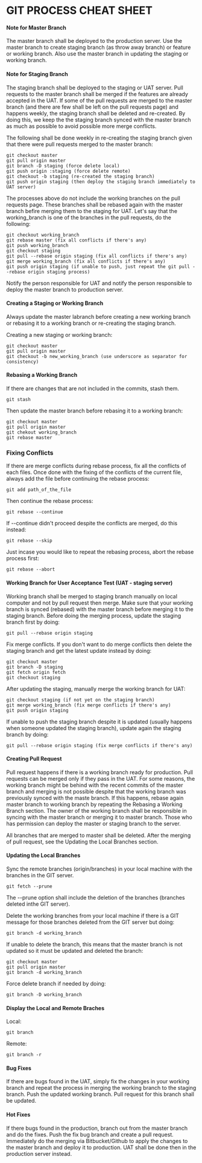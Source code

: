 # GIT PROCESS CHEAT SHEET

#### Note for Master Branch
  The master branch shall be deployed to the production server. Use the master branch to create staging branch (as throw away branch) or feature or working branch. Also use the master branch in updating the staging or working branch.

#### Note for Staging Branch
  The staging branch shall be deployed to the staging or UAT server. Pull requests to the master branch shall be merged if the features are already accepted in the UAT. If some of the pull requests are merged to the master branch (and there are few shall be left on the pull requests page) and happens weekly, the staging branch shall be deleted and re-created. By doing this, we keep the the staging branch synced with the master branch as much as possible to avoid possible more merge conflicts.
  
  The following shall be done weekly in re-creating the staging branch given that there were pull requests merged to the master branch:
  
    git checkout master
    git pull origin master
    git branch -D staging (force delete local)
    git push origin :staging (force delete remote)
    git checkout -b staging (re-created the staging branch)
    git push origin staging (then deploy the staging branch immediately to UAT server)
  
  The processes above do not include the working branches on the pull requests page. These branches shall be rebased again with the master branch befire merging them to the staging for UAT. Let's say that the working_branch is one of the branches in the pull requests, do the following:
  
    git checkout working_branch
    git rebase master (fix all conflicts if there's any)
    git push working_branch
    git checkout staging
    git pull --rebase origin staging (fix all conflicts if there's any)
    git merge working_branch (fix all conflicts if there's any)
    git push origin staging (if unable to push, just repeat the git pull --rebase origin staging process)
  
  Notify the person responsible for UAT and notify the person responsible to deploy the master branch to production server.

#### Creating a Staging or Working Branch
  Always update the master labranch before creating a new working branch or rebasing it to a working branch or re-creating the staging branch.

  Creating a new staging or working branch:

    git checkout master
    git pull origin master
    git checkout -b new_working_branch (use underscore as separator for consistency)

#### Rebasing a Working Branch
  If there are changes that are not included in the commits, stash them.
  
    git stash
  
  Then update the master branch before rebasing it to a working branch:
  
    git checkout master
    git pull origin master
    git chekout working_branch
    git rebase master

### Fixing Conflicts
  If there are merge conflicts during rebase process, fix all the conflicts of each files. Once done with the fixing of the conflicts of the current file, always add the file before continuing the rebase process:
  
    git add path_of_the_file
  
  Then continue the rebase process:
  
    git rebase --continue

  If --continue didn't proceed despite the conflicts are merged, do this instead:
  
    git rebase --skip

  Just incase you would like to repeat the rebasing process, abort the rebase process first:
  
    git rebase --abort
  
#### Working Branch for User Acceptance Test (UAT - staging server)
  Working branch shall be merged to staging branch manually on local computer and not by pull request then merge. Make sure that your working branch is synced (rebased) with the master branch before merging it to the staging branch. Before doing the merging process, update the staging branch first by doing:
  
    git pull --rebase origin staging

  Fix merge conflicts. If you don't want to do merge conflicts then delete the staging branch and get the latest update instead by doing:
  
    git checkout master
    git branch -D staging
    git fetch origin fetch
    git checkout staging
  
  After updating the staging, manually merge the working branch for UAT:
  
    git checkout staging (if not yet on the staging branch)
    git merge working_branch (fix merge conflicts if there's any)
    git push origin staging
  
  If unable to push the staging branch despite it is updated (usually happens when someone updated the staging branch), update again the staging branch by doing:
  
    git pull --rebase origin staging (fix merge conflicts if there's any)

#### Creating Pull Request
  Pull request happens if there is a working branch ready for production. Pull requests can be merged only if they pass in the UAT. For some reasons, the working branch might be behind with the recent commits of the master branch and merging is not possible despite that the working branch was previously synced with the maste branch. If this happens, rebase again master branch to working branch by repeating the Rebasing a Working Branch section. The owner of the working branch shall be responsible in syncing with the master branch or merging it to master branch. Those who has permission can deploy the master or staging branch to the server.
  
  All branches that are merged to master shall be deleted. After the merging of pull request, see the Updating the Local Branches section.

#### Updating the Local Branches
  Sync the remote branches (origin/branches) in your local machine with the branches in the GIT server.
  
    git fetch --prune
  
  The --prune option shall include the deletion of the branches (branches deleted inthe GIT server).
  
  Delete the working branches from your local machine if there is a GIT message for those branches deleted from the GIT server but doing:
  
    git branch -d working_branch

If unable to delete the branch, this means that the master branch is not updated so it must be updated and deleted the branch:

    git checkout master
    git pull origin master
    git branch -d working_branch
  
  Force delete branch if needed by doing:
  
    git branch -D working_branch
  
#### Display the Local and Remote Braches
  Local:
  
    git branch

  Remote:
  
    git branch -r

#### Bug Fixes
  If there are bugs found in the UAT, simply fix the changes in your working branch and repeat the process in merging the working branch to the staging branch. Push the updated working branch. Pull request for this branch shall be updated.
  
#### Hot Fixes
  If there bugs found in the production, branch out from the master branch and do the fixes. Push the fix bug branch and create a pull request. Immediately do the merging via Bitbucket/Github to apply the changes to the master branch and deploy it to production. UAT shall be done then in the production server instead.
